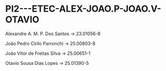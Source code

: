 # PI2---ETEC-ALEX-JOAO.P-JOAO.V-OTAVIO 

Alexandre A. M. P. Dos Santos -> 23.01056-8


João Pedro Cirilo Parronchi -> 25.00803-8


João Vitor de Freitas Silva -> 25.00651-1


Otavio Sousa Dias Lopes -> 25.01390-5


